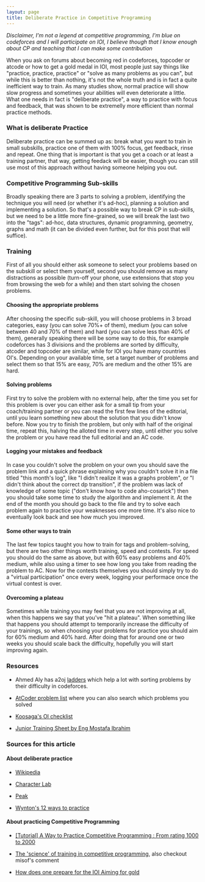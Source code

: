 ```yaml
---
layout: page
title: Deliberate Practice in Competitive Programming
---
```


*Disclaimer, I'm not a legend at competitive programming, I'm blue on codeforces and I will participate on IOI, I believe though that I know enough about CP and teaching that I can make some contribution*

When you ask on forums about becoming red in codeforces, topcoder or atcode or how to get a gold medal in IOI, most people just say things like "practice, practice, practice" or "solve as many problems as you can",  but while this is better than nothing, it's not the whole truth and is in fact a quite inefficient way to train. As many studies show, normal practice will show slow progress and sometimes your abilities will even deteriorate a little. What one needs in fact is "deliberate practice", a way to practice with focus and feedback, that was shown to be extremelly more efficient than normal practice methods.

### What is deliberate Practice
Deliberate practice can be summed up as: break what you want to train in small subskills, practice one of them with 100% focus, get feedback, rinse and repeat. One thing that is important is that you get a coach or at least a training partner, that way, getting feedack will be easier, though you can still use most of this approach without having someone helping you out.

### Competitive Programming Sub-skills
Broadly speaking there are 3 parts to solving a problem, identifying the technique you will need (or whether it's ad-hoc), planning a solution and implementing a solution. So that's a possible way to break CP in sub-skills, but we need to be a little more fine-grained, so we will break the last two into the "tags": ad-hoc, data structures, dynamic programming, geometry, graphs and math (it can be divided even further, but for this post that will suffice).

### Training 
First of all you should either ask someone to select your problems based on the subskill or select them yourself, second you should remove as many distractions as possible (turn-off your phone, use extensions that stop you from browsing the web for a while) and then start solving the chosen problems.

#### Choosing the appropriate problems
After choosing the specific sub-skill, you will choose problems in 3 broad categories, easy (you can solve 70%+ of them), medium (you can solve between 40 and 70% of them) and hard (you can solve less than 40% of them), generally speaking there will be some way to do this, for example codeforces has 3 divisions and the problems are sorted by difficulty, atcoder and topcoder are similar, while for IOI you have many countries OI's. Depending on your available time, set a target number of problems and select them so that 15% are easy, 70% are medium and the other 15% are hard.

#### Solving problems
First try to solve the problem with no external help, after the time you set for this problem is over you can either ask for a small tip from your coach/training partner or you can read the first few lines of the editorial, until you learn something new about the solution that you didn't know before. Now you try to finish the problem, but only with half of the original time, repeat this, halving the alloted time in every step, until either you solve the problem or you have read the full editorial and an AC code. 

#### Logging your mistakes and feedback
In case  you couldn't solve the problem on your own you should save the problem link and a quick phrase explaining why you couldn't solve it in a file titled "this month's log", like "I didn't realize it was a graphs problem", or "I didn't think about the correct dp transition", if the problem was lack of knowledge of some topic ("don't know how to code aho-cosarick") then you should take some time to study the algorithm and implement it. At the end of the month you should go back to the file and try to solve each problem again to practice your weaknesses one more time. It's also nice to eventually look back and see how much you improved.

#### Some other ways to train
The last few topics taught you how to train for tags and problem-solving, but there are two other things worth training, speed and contests. For speed you should do the same as above, but with 60% easy problems and 40% medium, while also using a timer to see how long you take from reading the problem to AC. Now for the contests themselves you should simply try to do a "virtual participation" once every week, logging your performace once the virtual contest is over.

#### Overcoming a plateau
Sometimes while training you may feel that you are not improving at all, when this happens we say that you've "hit a plateau". When something like that happens you should attempt to temporarily increase the difficulty of your trainings, so when choosing your problems for practice you should aim for 60% medium and 40% hard. After doing that for around one or two weeks you should scale back the difficulty, hopefully you will start improving again.

### Resources
* Ahmed Aly has a2oj [ladders](https://a2oj.com/ladders) which help a lot with sorting problems by their difficulty in codeforces.

* [AtCoder problem list](https://kenkoooo.com/atcoder/) where you can also search which problems you solved

* [Koosaga's OI checklist](https://docs.google.com/spreadsheets/d/1-kY6uiLOo1AKSBCSjbpGRBZbIldO_3dg6oTRKIJzT-g/edit#gid=0)

* [Junior Training Sheet by Eng Mostafa Ibrahim](https://docs.google.com/spreadsheets/d/1iJZWP2nS_OB3kCTjq8L6TrJJ4o-5lhxDOyTaocSYc-k/edit#gid=593476609)

### Sources for this article

#### About deliberate practice

* [Wikipedia](https://en.wikipedia.org/wiki/Practice_(learning_method)#Deliberate_practice)

* [Character Lab](https://www.characterlab.org/expert-practice)

* [Peak](http://peakthebook.com/index.html)

* [Wynton's 12 ways to practice](http://arbanmethod.com/wyntons-twelve-ways-to-practice/)

#### About practicing Competitive Programming

* [[Tutorial] A Way to Practice Competitive Programming : From rating 1000 to 2000](http://codeforces.com/blog/entry/53341)

* [The 'science' of training in competitive programming](http://codeforces.com/blog/entry/17842), also checkout misof's comment

* [How does one prepare for the IOI Aiming for gold](https://www.quora.com/How-does-one-prepare-for-the-IOI-Aiming-for-gold/answer/Brian-Bi)



